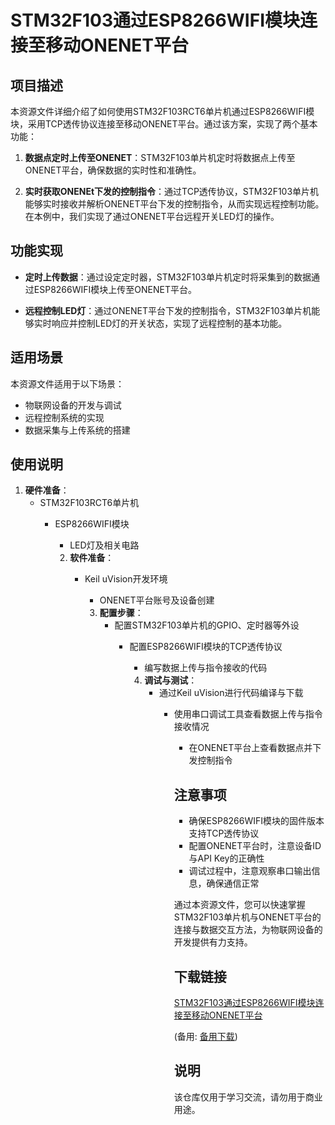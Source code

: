 # STM32F103通过ESP8266WIFI模块连接至移动ONENET平台

## 项目描述

本资源文件详细介绍了如何使用STM32F103RCT6单片机通过ESP8266WIFI模块，采用TCP透传协议连接至移动ONENET平台。通过该方案，实现了两个基本功能：

1. **数据点定时上传至ONENET**：STM32F103单片机定时将数据点上传至ONENET平台，确保数据的实时性和准确性。

2. **实时获取ONENEt下发的控制指令**：通过TCP透传协议，STM32F103单片机能够实时接收并解析ONENET平台下发的控制指令，从而实现远程控制功能。在本例中，我们实现了通过ONENET平台远程开关LED灯的操作。

## 功能实现

- **定时上传数据**：通过设定定时器，STM32F103单片机定时将采集到的数据通过ESP8266WIFI模块上传至ONENET平台。

- **远程控制LED灯**：通过ONENET平台下发的控制指令，STM32F103单片机能够实时响应并控制LED灯的开关状态，实现了远程控制的基本功能。

## 适用场景

本资源文件适用于以下场景：

- 物联网设备的开发与调试
- 远程控制系统的实现
- 数据采集与上传系统的搭建

## 使用说明

1. **硬件准备**：
   - STM32F103RCT6单片机
      - ESP8266WIFI模块
         - LED灯及相关电路

         2. **软件准备**：
            - Keil uVision开发环境
               - ONENET平台账号及设备创建

               3. **配置步骤**：
                  - 配置STM32F103单片机的GPIO、定时器等外设
                     - 配置ESP8266WIFI模块的TCP透传协议
                        - 编写数据上传与指令接收的代码

                        4. **调试与测试**：
                           - 通过Keil uVision进行代码编译与下载
                              - 使用串口调试工具查看数据上传与指令接收情况
                                 - 在ONENET平台上查看数据点并下发控制指令

                                 ## 注意事项

                                 - 确保ESP8266WIFI模块的固件版本支持TCP透传协议
                                 - 配置ONENET平台时，注意设备ID与API Key的正确性
                                 - 调试过程中，注意观察串口输出信息，确保通信正常

                                 通过本资源文件，您可以快速掌握STM32F103单片机与ONENET平台的连接与数据交互方法，为物联网设备的开发提供有力支持。

                                 ## 下载链接
                                 [STM32F103通过ESP8266WIFI模块连接至移动ONENET平台](https://pan.quark.cn/s/ec27676b53dd) 

                                 (备用: [备用下载](https://pan.baidu.com/s/1-Cuv0C_bLe-eg2YGLTsPzQ?pwd=1234))

                                 ## 说明

                                 该仓库仅用于学习交流，请勿用于商业用途。
